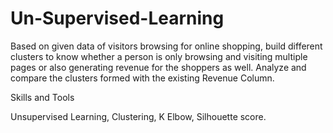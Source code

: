 # Un-Supervised-Learning

Based on given data of visitors browsing for online shopping, build different clusters to know whether a person is only browsing and visiting multiple pages or also generating revenue for the shoppers as well. Analyze and compare the clusters formed with the existing Revenue Column.

Skills and Tools

Unsupervised Learning, Clustering, K Elbow, Silhouette score.
